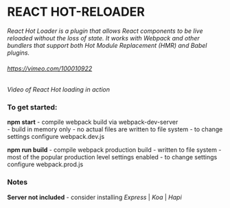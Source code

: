 # REACT HOT-RELOADER 

*React Hot Loader is a plugin that allows React components to be live reloaded without the loss of state. It works with Webpack and other bundlers that support both Hot Module Replacement (HMR) and Babel plugins.*



###### https://vimeo.com/100010922
*Video of React Hot loading in action*


### To get started:

  **npm start** 
    - compile webpack build via webpack-dev-server  
    - build in memory only
    - no actual files are written to file system
    - to change settings configure webpack.dev.js
    
  **npm run build** 
    - compile webpack production build
    - written to file system
    - most of the popular production level settings enabled
    - to change settings configure webpack.prod.js


### Notes

  **Server not included**
    - consider installing *Express* | *Koa* | *Hapi*

